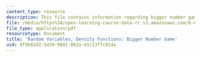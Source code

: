 ```yaml
---
content_type: resource
description: This file contains information regarding bigger number game.
file: /media/https%3A/open-learning-course-data-rc.s3.amazonaws.com/6-042j-mathematics-for-computer-science-spring-2015/4f9b82d254399041862ae1c13ffc014a_MIT6_042JS15_BigerNmberGme.pdf
file_type: application/pdf
resourcetype: Document
title: 'Random Variables, Density Functions: Bigger Number Game'
uid: 4f9b82d2-5439-9041-862a-e1c13ffc014a
---
```

